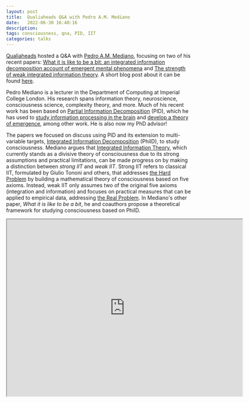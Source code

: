 ```yaml
---
layout: post
title:  Qualiaheads Q&A with Pedro A.M. Mediano
date:   2022-06-30 16:40:16
description: 
tags: consciousness, qna, PID, IIT
categories: talks
---
```


<a href='https://qualiaheads.github.io/blog/'>Qualiaheads</a> hosted a Q&A with <a href=https://pmediano.gitlab.io/>Pedro A.M. Mediano</a>, focusing on two of his recent papers: <a href='https://academic.oup.com/nc/article/2021/2/niab027/6429334?login=false'>What it is like to be a bit: an integrated information decomposition account of emergent mental phenomena</a> and <a href='https://www.cell.com/trends/cognitive-sciences/fulltext/S1364-6613(22)00092-4?_returnURL=https%3A%2F%2Flinkinghub.elsevier.com%2Fretrieve%2Fpii%2FS1364661322000924%3Fshowall%3Dtrue'>The strength of weak integrated information theory</a>. A short blog post about it can be found <a href='https://qualiaheads.github.io/blog/pedro-mediano-q-and-a'>here</a>.

Pedro Mediano is a lecturer in the Department of Computing at Imperial College London. His research spans information theory, neuroscience, consciousness science, complexity theory, and more. Much of his recent work has been based on <a href='https://arxiv.org/abs/1004.2515'>Partial Information Decomposition</a> (PID), which he has used to <a href='https://www.nature.com/articles/s41593-022-01070-0'>study information processing in the brain</a> and <a href='https://journals.plos.org/ploscompbiol/article?id=10.1371/journal.pcbi.1008289'>develop a theory of emergence</a>, among other work. He is also now my PhD advisor!

The papers we focused on discuss using PID and its extension to multi-variable targets, <a href='https://arxiv.org/abs/2109.13186'>Integrated Information Decomposition</a> (PhiID), to study consciousness. Mediano argues that <a href='https://arxiv.org/abs/2212.14787'>Integrated Information Theory</a>, which currently stands as a divisive theory of consciousness due to its strong assumptions and practical limitations, can be made progress on by making a distinction between *strong IIT* and *weak IIT*. Strong IIT refers to classical IIT, formulated by Giulio Tononi and others, that addresses <a href='https://consc.net/papers/facing.pdf'>the Hard Problem</a> by building a mathematical theory of consciousness based on five axioms. Instead, weak IIT only assumes two of the original five axioms (integration and information) and focuses on practical measures that can be applied to empirical data, addressing <a href='https://psyarxiv.com/z8f5s/'>the Real Problem</a>. In Mediano's other paper, *What it is like to be a bit*, he and coauthors propose a theoretical framework for studying consciousness based on PhiID.


<iframe src="https://drive.google.com/file/d/1oIcolPtPmq9euLXqWc1nAdBE79QZaF5x/preview" width="640" height="480" allow="autoplay"></iframe>
